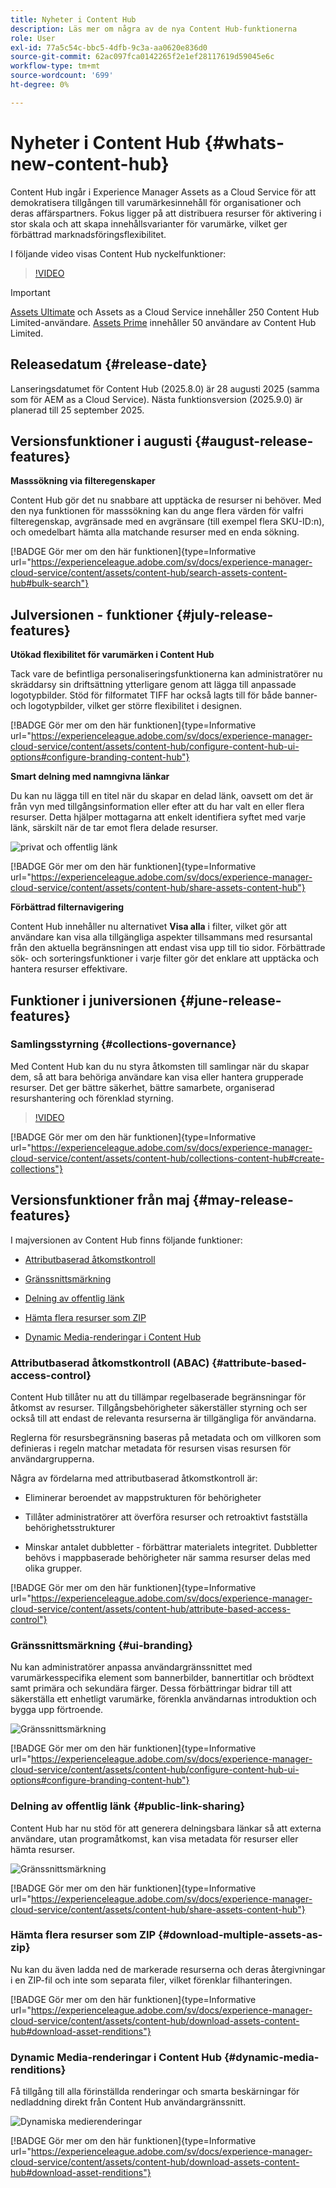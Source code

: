 ```yaml
---
title: Nyheter i Content Hub
description: Läs mer om några av de nya Content Hub-funktionerna
role: User
exl-id: 77a5c54c-bbc5-4dfb-9c3a-aa0620e836d0
source-git-commit: 62ac097fca0142265f2e1ef28117619d59045e6c
workflow-type: tm+mt
source-wordcount: '699'
ht-degree: 0%

---
```


# Nyheter i Content Hub {#whats-new-content-hub}

Content Hub ingår i Experience Manager Assets as a Cloud Service för att demokratisera tillgången till varumärkesinnehåll för organisationer och deras affärspartners. Fokus ligger på att distribuera resurser för aktivering i stor skala och att skapa innehållsvarianter för varumärke, vilket ger förbättrad marknadsföringsflexibilitet.

I följande video visas Content Hub nyckelfunktioner:

>[!VIDEO](https://video.tv.adobe.com/v/3463712)

>[!IMPORTANT]
>
>[Assets Ultimate](/help/assets/assets-ultimate-overview.md) och Assets as a Cloud Service innehåller 250 Content Hub Limited-användare. [Assets Prime](/help/assets/assets-prime.md) innehåller 50 användare av Content Hub Limited.

## Releasedatum {#release-date}

Lanseringsdatumet för Content Hub (2025.8.0) är 28 augusti 2025 (samma som för AEM as a Cloud Service). Nästa funktionsversion (2025.9.0) är planerad till 25 september 2025.

## Versionsfunktioner i augusti {#august-release-features}

**Masssökning via filteregenskaper**

Content Hub gör det nu snabbare att upptäcka de resurser ni behöver. Med den nya funktionen för masssökning kan du ange flera värden för valfri filteregenskap, avgränsade med en avgränsare (till exempel flera SKU-ID:n), och omedelbart hämta alla matchande resurser med en enda sökning.

[!BADGE Gör mer om den här funktionen]{type=Informative url="https://experienceleague.adobe.com/sv/docs/experience-manager-cloud-service/content/assets/content-hub/search-assets-content-hub#bulk-search"}

## Julversionen - funktioner {#july-release-features}

**Utökad flexibilitet för varumärken i Content Hub**

Tack vare de befintliga personaliseringsfunktionerna kan administratörer nu skräddarsy sin driftsättning ytterligare genom att lägga till anpassade logotypbilder. Stöd för filformatet TIFF har också lagts till för både banner- och logotypbilder, vilket ger större flexibilitet i designen.

[!BADGE Gör mer om den här funktionen]{type=Informative url="https://experienceleague.adobe.com/sv/docs/experience-manager-cloud-service/content/assets/content-hub/configure-content-hub-ui-options#configure-branding-content-hub"}

**Smart delning med namngivna länkar**

Du kan nu lägga till en titel när du skapar en delad länk, oavsett om det är från vyn med tillgångsinformation eller efter att du har valt en eller flera resurser. Detta hjälper mottagarna att enkelt identifiera syftet med varje länk, särskilt när de tar emot flera delade resurser.

![privat och offentlig länk](/help/assets/assets/shared-link-for-assets.png)

[!BADGE Gör mer om den här funktionen]{type=Informative url="https://experienceleague.adobe.com/sv/docs/experience-manager-cloud-service/content/assets/content-hub/share-assets-content-hub"}

**Förbättrad filternavigering**

Content Hub innehåller nu alternativet **Visa alla** i filter, vilket gör att användare kan visa alla tillgängliga aspekter tillsammans med resursantal från den aktuella begränsningen att endast visa upp till tio sidor. Förbättrade sök- och sorteringsfunktioner i varje filter gör det enklare att upptäcka och hantera resurser effektivare.

## Funktioner i juniversionen {#june-release-features}

### Samlingsstyrning {#collections-governance}

Med Content Hub kan du nu styra åtkomsten till samlingar när du skapar dem, så att bara behöriga användare kan visa eller hantera grupperade resurser. Det ger bättre säkerhet, bättre samarbete, organiserad resurshantering och förenklad styrning.

>[!VIDEO](https://video.tv.adobe.com/v/3463336)

[!BADGE Gör mer om den här funktionen]{type=Informative url="https://experienceleague.adobe.com/sv/docs/experience-manager-cloud-service/content/assets/content-hub/collections-content-hub#create-collections"}

## Versionsfunktioner från maj {#may-release-features}

I majversionen av Content Hub finns följande funktioner:

* [Attributbaserad åtkomstkontroll](#attribute-based-access-control)

* [Gränssnittsmärkning](#ui-branding)

* [Delning av offentlig länk](#public-link-sharing)

* [Hämta flera resurser som ZIP](#download-multiple-assets-as-zip)

* [Dynamic Media-renderingar i Content Hub](#dynamic-media-renditions)

### Attributbaserad åtkomstkontroll (ABAC) {#attribute-based-access-control}

Content Hub tillåter nu att du tillämpar regelbaserade begränsningar för åtkomst av resurser. Tillgångsbehörigheter säkerställer styrning och ser också till att endast de relevanta resurserna är tillgängliga för användarna.

Reglerna för resursbegränsning baseras på metadata och om villkoren som definieras i regeln matchar metadata för resursen visas resursen för användargrupperna.

Några av fördelarna med attributbaserad åtkomstkontroll är:

* Eliminerar beroendet av mappstrukturen för behörigheter

* Tillåter administratörer att överföra resurser och retroaktivt fastställa behörighetsstrukturer

* Minskar antalet dubbletter - förbättrar materialets integritet. Dubbletter behövs i mappbaserade behörigheter när samma resurser delas med olika grupper.

[!BADGE Gör mer om den här funktionen]{type=Informative url="https://experienceleague.adobe.com/sv/docs/experience-manager-cloud-service/content/assets/content-hub/attribute-based-access-control"}

### Gränssnittsmärkning {#ui-branding}

Nu kan administratörer anpassa användargränssnittet med varumärkesspecifika element som bannerbilder, bannertitlar och brödtext samt primära och sekundära färger. Dessa förbättringar bidrar till att säkerställa ett enhetligt varumärke, förenkla användarnas introduktion och bygga upp förtroende.

![Gränssnittsmärkning](/help/assets/assets/content-hub-ui-branding.png)

[!BADGE Gör mer om den här funktionen]{type=Informative url="https://experienceleague.adobe.com/sv/docs/experience-manager-cloud-service/content/assets/content-hub/configure-content-hub-ui-options#configure-branding-content-hub"}

### Delning av offentlig länk {#public-link-sharing}

Content Hub har nu stöd för att generera delningsbara länkar så att externa användare, utan programåtkomst, kan visa metadata för resurser eller hämta resurser.

![Gränssnittsmärkning](/help/assets/assets/public-and-private-link.png)

[!BADGE Gör mer om den här funktionen]{type=Informative url="https://experienceleague.adobe.com/sv/docs/experience-manager-cloud-service/content/assets/content-hub/share-assets-content-hub"}

### Hämta flera resurser som ZIP {#download-multiple-assets-as-zip}

Nu kan du även ladda ned de markerade resurserna och deras återgivningar i en ZIP-fil och inte som separata filer, vilket förenklar filhanteringen.

[!BADGE Gör mer om den här funktionen]{type=Informative url="https://experienceleague.adobe.com/sv/docs/experience-manager-cloud-service/content/assets/content-hub/download-assets-content-hub#download-asset-renditions"}

### Dynamic Media-renderingar i Content Hub {#dynamic-media-renditions}

Få tillgång till alla förinställda renderingar och smarta beskärningar för nedladdning direkt från Content Hub användargränssnitt.

&#x200B;![Dynamiska medierenderingar](/help/assets/assets/dm-renditions-content-hub.png)

[!BADGE Gör mer om den här funktionen]{type=Informative url="https://experienceleague.adobe.com/sv/docs/experience-manager-cloud-service/content/assets/content-hub/download-assets-content-hub#download-asset-renditions"}
